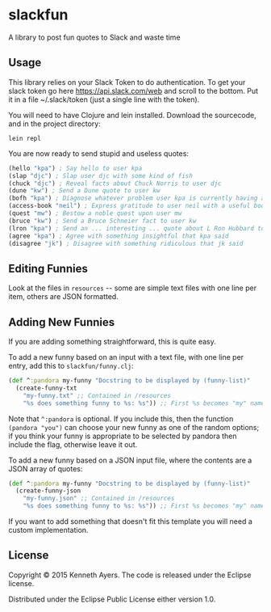 # slackfun

A library to post fun quotes to Slack and waste time

## Usage

This library relies on your Slack Token to do authentication. To get your slack token go here https://api.slack.com/web and scroll to the bottom. Put it in a file ~/.slack/token (just a single line with the token).

You will need to have Clojure and lein installed. Download the sourcecode, and in the project directory:

```lein repl```

You are now ready to send stupid and useless quotes:

```clojure
(hello "kpa") ; Say hello to user kpa
(slap "djc") ; Slap user djc with some kind of fish
(chuck "djc") ; Reveal facts about Chuck Norris to user djc
(dune "kw") ; Send a Dune quote to user kw
(bofh "kpa") ; Diagnose whatever problem user kpa is currently having and possibly propose a solution
(access-book "neil") ; Express gratitude to user neil with a useful book
(quest "mw") ; Bestow a noble quest upon user mw
(bruce "kw") ; Send a Bruce Schneier fact to user kw
(lron "kpa") ; Send an ... interesting ... quote about L Ron Hubbard to kpa
(agree "kpa") ; Agree with something insightful that kpa said
(disagree "jk") ; Disagree with something ridiculous that jk said
```

## Editing Funnies

Look at the files in `resources` -- some are simple text files with one line per item, others are JSON formatted.

## Adding New Funnies

If you are adding something straightforward, this is quite easy.

To add a new funny based on an input with a text file, with one line per entry, add this to `slackfun/funny.clj`:

```clojure
(def ^:pandora my-funny "Docstring to be displayed by (funny-list)"
  (create-funny-txt
    "my-funny.txt" ;; Contained in /resources
    "%s does something funny to %s: %s")) ;; First %s becomes "my" name; second is "your" name; third is the random quote
```

Note that `^:pandora` is optional. If you include this, then the function `(pandora "you")` can choose your new funny as one of the random options; if you think your funny is appropriate to be selected by pandora then include the flag, otherwise leave it out.

To add a new funny based on a JSON input file, where the contents are a JSON array of quotes:

```clojure
(def ^:pandora my-funny "Docstring to be displayed by (funny-list)"
  (create-funny-json
    "my-funny.json" ;; Contained in /resources
    "%s does something funny to %s: %s")) ;; First %s becomes "my" name; second is "your" name; third is the random quote
```

If you want to add something that doesn't fit this template you will need a custom implementation.

## License

Copyright © 2015 Kenneth Ayers. The code is released under the Eclipse license.

Distributed under the Eclipse Public License either version 1.0.
